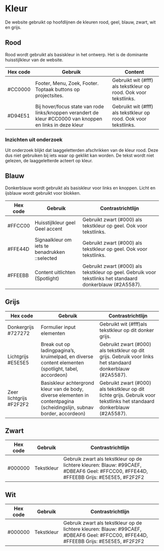 # Kleur

De website gebruikt op hoofdlijnen de kleuren rood, geel, blauw, zwart, wit en grijs.

## Rood

Rood wordt gebruikt als basiskleur in het ontwerp. Het is de dominante huisstijlkleur van de website.

| Hex code | Gebruik                                                                                                    | Content                                                          |
|----------|------------------------------------------------------------------------------------------------------------|------------------------------------------------------------------|
| #CC0000  | Footer, Menu, Zoek,  Footer. Toptaak buttons op projectsites.                                              | Gebruikt wit (#fff) als tekstkleur op rood. Ook voor tekstlinks. |
| #D94E51  | Bij hover/focus state van rode links/knoppen verandert de kleur #CC0000 van knoppen en links in deze kleur | Gebruikt wit (#fff) als tekstkleur op rood. Ook voor tekstlinks. |

### Inzichten uit onderzoek

Uit onderzoek blijkt dat laaggeletterden afschrikken van de kleur rood. Deze dus niet gebruiken bij iets waar op geklikt kan worden. De tekst wordt niet gelezen, de laaggeletterde acteert op kleur.

## Blauw

Donkerblauw wordt gebruikt als basiskleur voor links en knoppen. Licht en ijsblauw wordt gebruikt voor blokken.

| Hex code | Gebruik |  Contrastrichtlijn |
|----------|----------------------------------------------------------|----------------------------------------------------------------------------------------------------------------------|
| #FFCC00  |  Huisstijlkleur geel  Geel accent | Gebruikt zwart (#000) als tekstkleur op geel. Ook voor tekstlinks. |
| #FFE44D  |  Signaalkleur om iets te benadrukken ::selected | Gebruikt zwart (#000) als tekstkleur op geel. Ook voor tekstlinks. |
| #FFEEBB  |  Content uitlichten (Spotlight) | Gebruikt zwart (#000) als tekstkleur op geel. Gebruik voor tekstlinks het standaard donkerblauw (#2A5587). |

## Grijs

| Hex code | Gebruik | Contrastrichtlijn |
|-------------------------|-------------------------------------------------------------------------------------------------------------------------|------------------------------------------------------------------------------------------------------------------------|
| Donkergrijs #727272    | Formulier input elementen                                                                                               | Gebruikt wit (#fff)als tekstkleur op dit donker grijs.                                                                 |
| Lichtgrijs #E5E5E5     | Break out op ladingpagina’s, kruimelpad, en diverse content elementen (spotlight, tabel, accordeon)                     | Gebruikt zwart (#000) als tekstkleur op dit grijs. Gebruik voor links het standaard donkerblauw (#2A5587).             |
| Zeer lichtgrijs #F2F2F2 | Basiskleur achtergrond kleur van de body, diverse elementen in contentpagina (scheidingslijn, subnav border, accordeon) | Gebruikt zwart (#000) als tekstkleur op dit lichte grijs. Gebruik voor tekstlinks het standaard donkerblauw (#2A5587). |

## Zwart

| Hex code | Gebruik    | Contrastrichtlijn                                                                                                                       |
|----------|------------|-----------------------------------------------------------------------------------------------------------------------------------------|
| #000000  | Tekstkleur | Gebruik zwart als tekstkleur op de lichtere kleuren:   Blauw: #99CAEF, #DBEAF6  Geel: #FFCC00, #FFE44D, #FFEEBB Grijs: #E5E5E5, #F2F2F2 |

## Wit

| Hex code | Gebruik    | Contrastrichtlijn                                                                                                                       |
|----------|------------|-----------------------------------------------------------------------------------------------------------------------------------------|
| #000000  | Tekstkleur | Gebruik zwart als tekstkleur op de lichtere kleuren:   Blauw: #99CAEF, #DBEAF6  Geel: #FFCC00, #FFE44D, #FFEEBB Grijs: #E5E5E5, #F2F2F2 |
